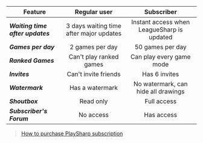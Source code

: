 |Feature| Regular user|Subscriber
|-----|:-----:|:-----:|
|**_Waiting time after updates_**|3 days waiting time after major updates|Instant access when LeagueSharp is updated
|**_Games per day_**|2 games per day|50 games per day
|**_Ranked Games_**|Can't play ranked games|Can play every game mode
|**_Invites_**|Can't invite friends|Has 6 invites
|**_Watermark_**|Has a watermark|No watermark, can hide all drawings
|**_Shoutbox_**|Read only|Full access|
|**_Subscriber's Forum_**|No access|Has access|
>[How to purchase PlaySharp subscription](https://www.joduska.me/forum/index.php?app=infotickets&page=article&id=3#article)
